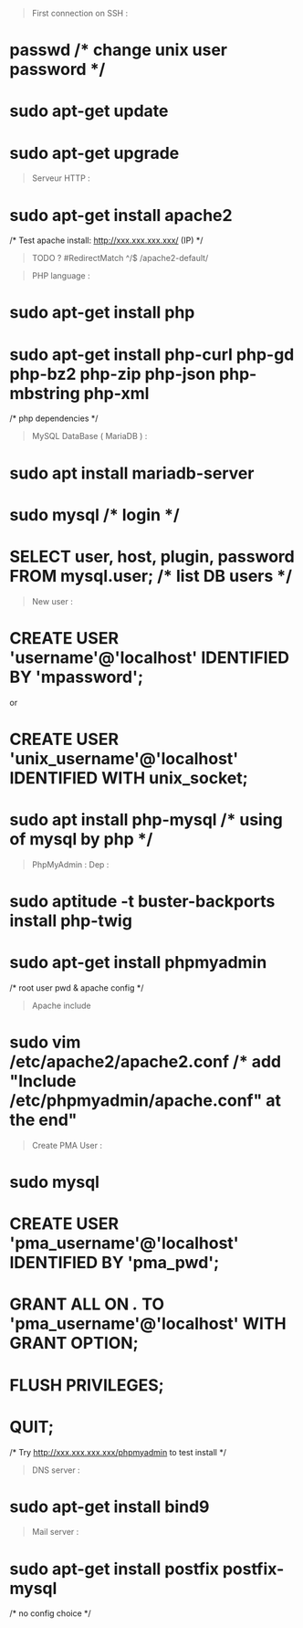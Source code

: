 > First connection on SSH :
# passwd /* change unix user password */
# sudo apt-get update
# sudo apt-get upgrade

> Serveur HTTP :
# sudo apt-get install apache2
/* Test apache install: http://xxx.xxx.xxx.xxx/ (IP) */

> TODO ? 
#RedirectMatch ^/$ /apache2-default/

> PHP language :
# sudo apt-get install php
# sudo apt-get install php-curl php-gd php-bz2 php-zip php-json php-mbstring php-xml
/* php dependencies */

> MySQL DataBase ( MariaDB ) :
# sudo apt install mariadb-server
# sudo mysql /* login */
# SELECT user, host, plugin, password FROM mysql.user; /* list DB users */
  > New user : 
  # CREATE USER 'username'@'localhost' IDENTIFIED BY 'mpassword';
  or
  # CREATE USER 'unix_username'@'localhost' IDENTIFIED WITH unix_socket;
# sudo apt install php-mysql /* using of mysql by php */

> PhpMyAdmin :
  > Dep :
  # sudo aptitude -t buster-backports install php-twig
# sudo apt-get install phpmyadmin
/* root user pwd & apache config */
  > Apache include
  # sudo vim /etc/apache2/apache2.conf /* add "Include /etc/phpmyadmin/apache.conf" at the end"
  > Create PMA User :
  # sudo mysql
  # CREATE USER 'pma_username'@'localhost' IDENTIFIED BY 'pma_pwd';
  # GRANT ALL ON *.* TO 'pma_username'@'localhost' WITH GRANT OPTION;
  # FLUSH PRIVILEGES;
  # QUIT;
/* Try http://xxx.xxx.xxx.xxx/phpmyadmin to test install */

> DNS server :
# sudo apt-get install bind9

> Mail server :
# sudo apt-get install postfix postfix-mysql
/* no config choice */
